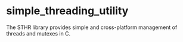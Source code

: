 # simple_threading_utility
The STHR library provides simple and cross-platform management of threads and mutexes in C.
